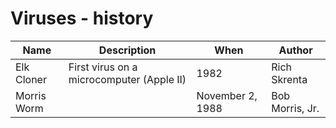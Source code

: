 # Viruses - history

Name        | Description                               | When             | Author
---         | ---                                       | ---              | ---
Elk Cloner  | First virus on a microcomputer (Apple II) | 1982             | Rich Skrenta
Morris Worm |                                           | November 2, 1988 | Bob Morris, Jr.


